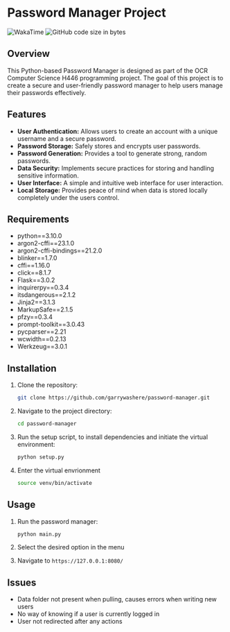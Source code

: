 # Password Manager Project

![WakaTime](https://wakatime.com/badge/user/018d88ca-6686-4ddc-a648-a108b3febbc3/project/018d8f86-dd38-4eca-93ef-598d3d05e6aa.svg)
![GitHub code size in bytes](https://img.shields.io/github/languages/code-size/garrywashere/password-manager)

## Overview

This Python-based Password Manager is designed as part of the OCR Computer Science H446 programming project. The goal of this project is to create a secure and user-friendly password manager to help users manage their passwords effectively.

## Features

- **User Authentication:** Allows users to create an account with a unique username and a secure password.
- **Password Storage:** Safely stores and encrypts user passwords.
- **Password Generation:** Provides a tool to generate strong, random passwords.
- **Data Security:** Implements secure practices for storing and handling sensitive information.
- **User Interface:** A simple and intuitive web interface for user interaction.
- **Local Storage:** Provides peace of mind when data is stored locally completely under the users control.

## Requirements
- python==3.10.0
- argon2-cffi==23.1.0
- argon2-cffi-bindings==21.2.0
- blinker==1.7.0
- cffi==1.16.0
- click==8.1.7
- Flask==3.0.2
- inquirerpy==0.3.4
- itsdangerous==2.1.2
- Jinja2==3.1.3
- MarkupSafe==2.1.5
- pfzy==0.3.4
- prompt-toolkit==3.0.43
- pycparser==2.21
- wcwidth==0.2.13
- Werkzeug==3.0.1


## Installation

1. Clone the repository:

   ```bash
   git clone https://github.com/garrywashere/password-manager.git
   ```

2. Navigate to the project directory:

   ```bash
   cd password-manager
   ```

3. Run the setup script, to install dependencies and initiate the virtual environment:

   ```bash
   python setup.py
   ```

4. Enter the virtual envrionment

   ```bash
   source venv/bin/activate
   ```

## Usage

1. Run the password manager:

   ```bash
   python main.py
   ```

2. Select the desired option in the menu

2. Navigate to `https://127.0.0.1:8080/`

## Issues
- Data folder not present when pulling, causes errors when writing new users
- No way of knowing if a user is currently logged in
- User not redirected after any actions
